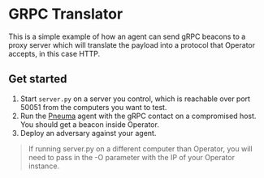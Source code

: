 # GRPC Translator

This is a simple example of how an agent can send gRPC beacons to a proxy server which will translate the payload into
a protocol that Operator accepts, in this case HTTP.

## Get started

1. Start `server.py` on a server you control, which is reachable over port 50051 from the computers you want to test.  
2. Run the [Pneuma](https://github.com/preludeorg/pneuma) agent with the gRPC contact on a compromised host. You should get a beacon inside Operator.
3. Deploy an adversary against your agent.

> If running server.py on a different computer than Operator, you will need to pass in the -O parameter with the IP of your Operator instance.
